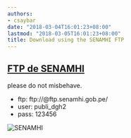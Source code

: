 ```yaml
---
authors:
- csaybar
date: "2018-03-04T16:01:23+08:00"
lastmod: "2018-03-05T16:01:23+08:00"
title: Download using the SENAMHI FTP
---
```


## [FTP de SENAMHI](ftp://publi_dgh2:123456@ftp.senamhi.gob.pe/)
please do not misbehave.

- ftp: ftp://@ftp.senamhi.gob.pe/
- user: publi_dgh2
- pass: 123456

![SENAMHI](https://i.kym-cdn.com/photos/images/original/001/379/666/feb.jpg)